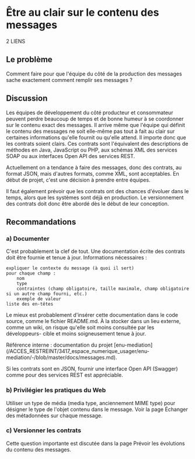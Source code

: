 # Être au clair sur le contenu des messages

2 LIENS

## Le problème

Comment faire pour que l'équipe du côté de la production des messages sache exactement comment remplir
ses messages ?

## Discussion

Les équipes de développement du côté producteur et consommateur peuvent perdre beaucoup de temps et de
bonne humeur à se coordonner sur le contenu exact des messages.
Il arrive même que l'équipe qui définit le contenu des messages ne soit elle-même pas tout à fait au
clair sur certaines informations qu'elle fournit ou qu'elle attend.
Il importe donc que les contrats soient clairs.
Ces contrats sont l'équivalent des descriptions de méthodes en Java, JavaScript ou PHP, aux schémas XML
des services SOAP ou aux interfaces Open API des services REST.

Actuellement on a tendance à faire des messages, donc des contrats, au format JSON, mais d'autres
formats, comme XML, sont acceptables.
En début de projet, c'est une décision à prendre entre équipes.

Il faut également prévoir que les contrats ont des chances d'évoluer dans le temps, alors que les
systèmes sont déjà en production.
Le versionnement des contrats doit donc être abordé dès le début de leur conception.

## Recommandations

### a) Documenter

C'est probablement la clef de tout. Une documentation écrite des contrats doit être fournie et tenue à jour. Informations nécessaires :

    expliquer le contexte du message (à quoi il sert)
    pour chaque champ :
        nom
        type
        contraintes (champ obligatoire, taille maximale, champ obligatoire si un autre champ fourni, etc.)
        exemple de valeur
    liste des en-têtes

Le mieux est probablement d'insérer cette documentation dans le code source, comme le fichier README.md.
À la stocker dans un lieu externe, comme un wiki, on risque qu'elle soit moins consultée par les développeurs-
cible et moins soigneusement tenue à jour.

Référence interne : documentation du projet
[enu-mediation](<URL GITLAB>/ACCES_RESTREINT/3417_espace_numerique_usager/enu-mediation/-/blob/master/docs/messages.md).

Si les contrats sont en JSON, fournir une interface Open API (Swagger) comme pour des services REST est
appréciable.


### b) Privilégier les pratiques du Web

Utiliser un type de média (media type, anciennement MIME type) pour désigner le type de l'objet contenu dans le message. Voir la page Échanger des métadonnées sur chaque message.


### c) Versionner les contrats

Cette question importante est discutée dans la page Prévoir les évolutions du contenu des messages.

